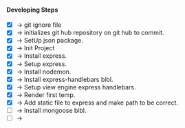 

#### Developing Steps 

 - [x] -> git ignore file
 - [x] -> initializes git hub repository on git hub to commit.
 - [x] -> SetUp json package.
 - [x] -> Init Project 
 - [x] -> Install express.
 - [x] -> Setup express.
 - [x] -> Install nodemon.
 - [x] -> Install express-handlebars bibl.
 - [x] -> Setup view engine express handlebars. 
 - [x] -> Render first temp. 
 - [x] -> Add static file to express and make path to be correct. 
 - [ ] -> Install mongoose bibl.
 - [ ] -> 